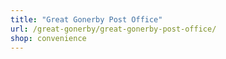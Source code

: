 ```yaml
---
title: "Great Gonerby Post Office"
url: /great-gonerby/great-gonerby-post-office/
shop: convenience
---
```

